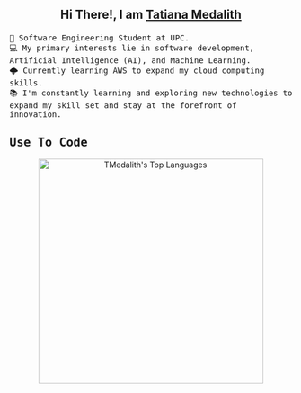 
<h2 align="center">
     
Hi There!, I am [**Tatiana Medalith**](https://tmint.vercel.app/)   

</h2>

<p>
  <samp>
     🌱 Software Engineering Student at UPC. </br>
     💻 My primary interests lie in software development, Artificial Intelligence (AI), and Machine Learning.</br>
     🌩️ Currently learning AWS to expand my cloud computing skills.</br>
     📚 I'm constantly learning and exploring new technologies to expand my skill set and stay at the forefront of innovation.</br>
  </samp>
</p>

</p>

<h2 align="left">
        <samp> Use To Code
        </samp>
</h2>


<p align="center">
 <img src="https://github-readme-stats.vercel.app/api/top-langs/?username=tmedalith&langs_count=4&count_private=true&include_all_commits=true&layout=compact&theme=react&border_color=7F3FBF&bg_color=0D1117&title_color=F85D7F&icon_color=F8D866" 
        alt="TMedalith's Top Languages" width="400px" heigth="20px"/>
 </p>       


